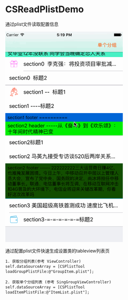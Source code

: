 # CSReadPlistDemo
通过plist文件读取配置信息

![image](https://github.com/ShaochongDu/CSReadPlistDemo/raw/master/CSReadPlistDemo/Resource/Image//DemoScreenShot.gif)

通过配置plist文件快速生成设置类的tableview列表页

```
1. 获取分组列表(参考 ViewController)
self.dataSourceArray = [CSPlistTool loadGroupPlistFile:@"GroupItem.plist"];

2. 获取单个分组列表 (参考 SingGroupViewController)
self.dataSourceArray = [CSPlistTool loadItemPlistFile:@"ItemList.plist"];

```
